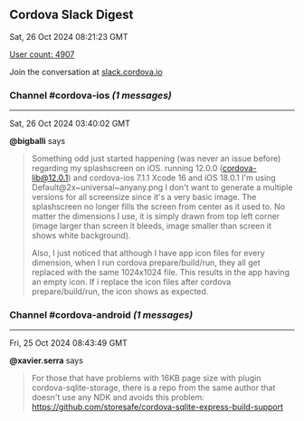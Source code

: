 ## Cordova Slack Digest
Sat, 26 Oct 2024 08:21:23 GMT

[User count: 4907](https://cordova.slack.com/)


Join the conversation at [slack.cordova.io](http://slack.cordova.io/)

### __Channel #cordova-ios__ _(1 messages)_
---

Sat, 26 Oct 2024 03:40:02 GMT

__@bigballi__ says 
> Something odd just started happening (was never an issue before) regarding my splashscreen on iOS.
> running 12.0.0 (cordova-lib@12.0.1) and cordova-ios 7.1.1
> Xcode 16 and iOS 18.0.1
> I'm using Default@2x~universal~anyany.png
> I don't want to generate a multiple versions for all screensize since it's a very basic image.
> The splashscreen no longer fills the screen from center as it used to.
> No matter the dimensions I use, it is simply drawn from top left corner (image larger than screen it bleeds, image smaller than screen it shows white background).
> 
> Also, I just noticed that although I have app icon files for every dimension, when I run cordova prepare/build/run, they all get replaced with the same 1024x1024 file.
> This results in the app having an empty icon.
> If i replace the icon files after cordova prepare/build/run, the icon shows as expected.
> 

### __Channel #cordova-android__ _(1 messages)_
---

Fri, 25 Oct 2024 08:43:49 GMT

__@xavier.serra__ says 
> For those that have problems with 16KB page size with plugin cordova-sqlite-storage, there is a repo from the same author that doesn't use any NDK and avoids this problem: <https://github.com/storesafe/cordova-sqlite-express-build-support>
> 
